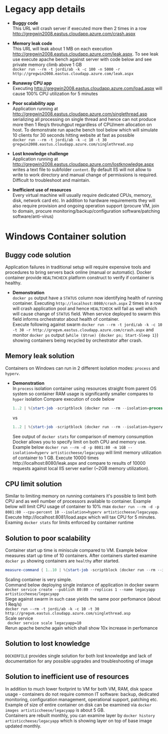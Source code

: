 # Legacy app details

* **Buggy code** <BR>
This URL will crash server if executed more then 2 times in a row http://gregwin2008.eastus.cloudapp.azure.com/crash.aspx
* **Memory leak code** <BR>
This URL will leak about 1 MB on each execution http://gregwin2008.eastus.cloudapp.azure.com/leak.aspx. To see leak use execute apache bench against server with code below and see private memory climb above 1 GB<BR>
`docker run --rm -t jordi/ab -k -c 100 -n 5000 -r http://gregwin2008.eastus.cloudapp.azure.com/leak.aspx`

* **Runaway CPU app** <BR>
Executing http://gregwin2008.eastus.cloudapp.azure.com/load.aspx will cause 100% CPU utilization for 5 minutes

* **Poor scalability app** <BR>
Application running at http://gregwin2008.eastus.cloudapp.azure.com/singlethread.asp serializing all processing on single thread and hence can not produce more then 1 Req/s throuhgput regardless of CPU/mem allocation on host. To demonstrate run apache bench tool below which will simulate 10 clients for 30 seconds hitting website at fast as possible<BR>
`docker run --rm -t jordi/ab -k -c 10 -t 30 gregwin2008.eastus.cloudapp.azure.com/singlethread.asp`

* **Lost knowledge challenge**<BR>
Application running at http://gregwin2008.eastus.cloudapp.azure.com/lostknowledge.aspx writes a text file to subfolder `content`. By default IIS will not allow to write to work directory and manual change of permissions is required. Difficult to troubleshoot and maintain.
* **Inefficient use of resources**<BR>
Every virtual machine will usually require dedicated CPUs, memory, disk, network card etc. In addition to hardware requirements they will also require provision and ongoing operation support (procure VM, join to domain, procure monitoring/backup/configuration software/patching software/anti-virus)

# Windows Container solution

## Buggy code solution
Application failures in traditional setup will require expensive tools and procedures to bring servers back online (manual or automatic). Docker container provide `HEALTHCHECK` platform construct to verify if container is healthy.
* **Demonstration** <BR>
`docker ps` output have a `STATUS` column now identifying health of running container. Executing `http://localhost:8080/crash.aspx` 2 times in a row will crash application pool and hence `HEALTCHECK` will fail as well which will cause change of `STATUS` field.
When service deployed to swarm this field informs orchestrator about health of container. <BR>
Execute following against swarm `docker run --rm -t jordi/ab -k -c 10 -t 30 -r http://gregvm.eastus.cloudapp.azure.com/crash.aspx` and monitor `docker ps` output (`while ($true) {docker ps; Start-Sleep 1}`) showing containers being recycled by orchestrator after crash.
## Memory leak solution
Containers on Windows can run in 2 different isolation modes: `process` and `hyperv`. 
* **Demonstration**<BR>
    In `process` isolation container using resources straight from parent OS system so container RAM usage is significantly smaller compares to `hyper` isolation
    Compare execution of code below
    ```powershell
    1..2 | %{start-job -scriptblock {docker run --rm --isolation=process -d -p 80 artisticcheese/legacyapp}}; Get-Job | wait-job | remove-job
    ```
    vs
    ```powershell
    1..2 | %{start-job -scriptblock {docker run --rm --isolation=hyperv -d -p 80 artisticcheese/legacyapp}}; Get-Job | wait-job | remove-job
    ```
    See output of `docker stats` for comparison of memory consumption
    Docker allows you to specify limit on both CPU and memory use. 
    Example below `docker run --rm -d -p 8081:80 -m 1GB --isolation=hyperv artisticcheese/legacyapp` will limit memory utilization of container to 1 GB. Execute 10000 times http://localhost:8080/leak.aspx and compare to results of 10000 requests against local IIS server earlier (~2GB memory utilization).
## CPU limit solution 
    
Similar to limiting memory on running containers it's possible to limit both CPU and as well number of processors available to container. Example below will limit CPU usage of container to 10% max `docker run --rm -d -p 8081:80 --cpu-percent 10 --isolation=hyperv artisticcheese/legacyapp`. Execute http://localhost:8081/load.aspx which will tax CPU for 5 minutes. Examing `docker stats` for limits enforced by container runtime

## Solution to poor scalability

Container start up time is miniscule compared to VM. Example below measures start up time of 10 containers. After containers started examine `docker ps` showing containers are `healthy` after started.

```powershell
measure-command { 1..10 | %{start-job -scriptblock {docker run --rm --isolation=process -d -p 80 artisticcheese/legacyapp}}; Get-Job | wait-job | remove-job}
```
Scaling container is very simple. <BR>
Command below deploying single instance of application in docker swarm <BR>
`docker service create --publish 80:80 --replicas 1 --name legacyapp artisticcheese/legacyapp`<BR>
Siege against swarm in such case yields the same poor perfomance (about 1 Req/s)<BR>
`docker run --rm -t jordi/ab -k -c 10 -t 30 http://gregvm.eastus.cloudapp.azure.com/singlethread.asp`<BR>
Scale service <BR>
` docker service scale legacyapp=10`<BR>
Rerun apache benche again which shall show 10x increase in perfomance


## Solution to lost knowledge

`DOCKERFILE` provides single solution for both lost knowledge and lack of documentation for any possible upgrades and troubleshooting of image

## Solution to inefficient use of resources
In addition to much lower footprint to VM for both VM, RAM, disk space usage - containers do not require common IT software: backup, dedicated monitoring, configuration management, operational support, patching etc.<BR>
Example of size of entire container on disk can be examined via `docker images artisticcheese/legacyapp` is about 5 GB. <BR>
Containers are rebuilt monthly, you can examine layer by `docker history artisticcheese/legacyapp` which is showing layer on top of base image updated monthly.